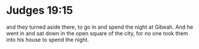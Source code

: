 # Judges 19:15

and they turned aside there, to go in and spend the night at Gibeah. And he went in and sat down in the open square of the city, for no one took them into his house to spend the night.
